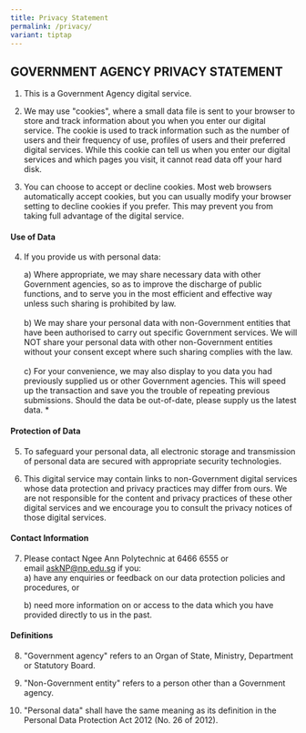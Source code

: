 ```yaml
---
title: Privacy Statement
permalink: /privacy/
variant: tiptap
---
```

<h2>GOVERNMENT AGENCY PRIVACY STATEMENT</h2>
<ol data-tight="true" class="tight">
<li>
<p>This is a Government Agency digital service.</p>
</li>
<li>
<p>We may use "cookies", where a small data file is sent to your browser
to store and track information about you when you enter our digital service.
The cookie is used to track information such as the number of users and
their frequency of use, profiles of users and their preferred digital services.
While this cookie can tell us when you enter our digital services and which
pages you visit, it cannot read data off your hard disk.</p>
</li>
<li>
<p>You can choose to accept or decline cookies. Most web browsers automatically
accept cookies, but you can usually modify your browser setting to decline
cookies if you prefer. This may prevent you from taking full advantage
of the digital service.</p>
</li>
</ol>
<h4>Use of Data</h4>
<ol start="4" data-tight="true" class="tight">
<li>
<p>If you provide us with personal data:</p>
<p>a) Where appropriate, we may share necessary data with other Government
agencies, so as to improve the discharge of public functions, and to serve
you in the most efficient and effective way unless such sharing is prohibited
by law.
<br>
<br>b) We may share your personal data with non-Government entities that have
been authorised to carry out specific Government services. We will NOT
share your personal data with other non-Government entities without your
consent except where such sharing complies with the law.
<br>
<br>c) For your convenience, we may also display to you data you had previously
supplied us or other Government agencies. This will speed up the transaction
and save you the trouble of repeating previous submissions. Should the
data be out-of-date, please supply us the latest data. *</p>
</li>
</ol>
<h4>Protection of Data</h4>
<ol start="5" data-tight="true" class="tight">
<li>
<p>To safeguard your personal data, all electronic storage and transmission
of personal data are secured with appropriate security technologies.</p>
</li>
<li>
<p>This digital service may contain links to non-Government digital services
whose data protection and privacy practices may differ from ours. We are
not responsible for the content and privacy practices of these other digital
services and we encourage you to consult the privacy notices of those digital
services.</p>
</li>
</ol>
<h4>Contact Information</h4>
<ol start="7">
<li>
<p>Please contact Ngee Ann Polytechnic at 6466 6555 or email&nbsp;<a href="mailto:askNP@np.edu.sg" rel="noopener noreferrer nofollow" target="_blank">askNP@np.edu.sg</a>&nbsp;if
you:
<br>a) have any enquiries or feedback on our data protection policies and
procedures, or</p>
<p>b) need more information on or access to the data which you have provided
directly to us in the past.</p>
</li>
</ol>
<h4>Definitions</h4>
<ol start="8" data-tight="true" class="tight">
<li>
<p>"Government agency" refers to an Organ of State, Ministry, Department
or Statutory Board.</p>
</li>
<li>
<p>"Non-Government entity" refers to a person other than a Government agency.</p>
</li>
<li>
<p>"Personal data" shall have the same meaning as its definition in the Personal
Data Protection Act 2012 (No. 26 of 2012).</p>
</li>
</ol>
<p></p>